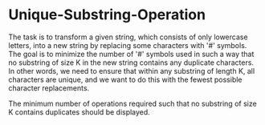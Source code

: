 # Unique-Substring-Operation

The task is to transform a given string, which consists of only lowercase letters, into a new string by replacing some characters with '#' symbols. The goal is to minimize the number of '#' symbols used in such a way that no substring of size K in the new string contains any duplicate characters. In other words, we need to ensure that within any substring of length K, all characters are unique, and we want to do this with the fewest possible character replacements.

The minimum number of operations required such that no substring of size K contains duplicates should be displayed.
